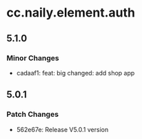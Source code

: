 # cc.naily.element.auth

## 5.1.0

### Minor Changes

- cadaaf1: feat: big changed: add shop app

## 5.0.1

### Patch Changes

- 562e67e: Release V5.0.1 version
